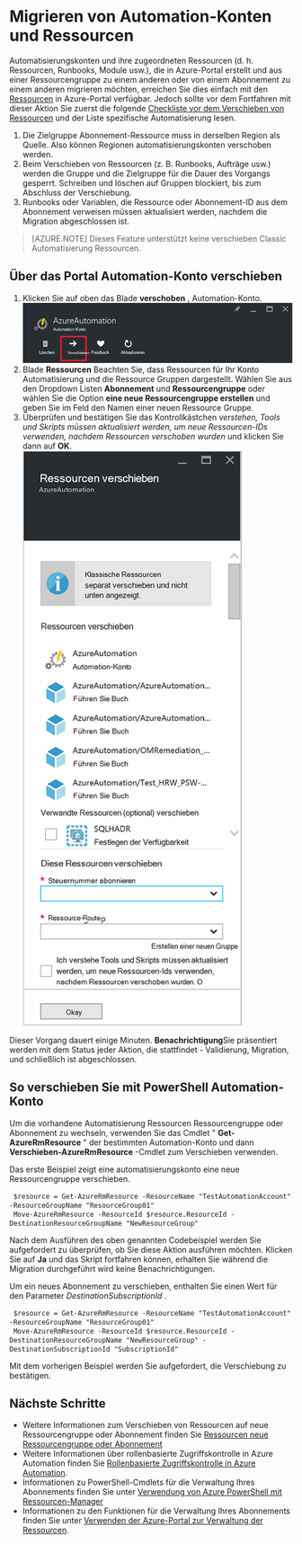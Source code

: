 <properties
   pageTitle="Migrieren von Automation-Konto und Ressourcen | Microsoft Azure"
   description="Dieser Artikel beschreibt das in Azure Automation und zugehörigen Ressourcen Automation-Konto ein Abonnement wechseln."
   services="automation"
   documentationCenter=""
   authors="MGoedtel"
   manager="jwhit"
   editor="tysonn" />
<tags
   ms.service="automation"
   ms.devlang="na"
   ms.topic="article"
   ms.tgt_pltfrm="na"
   ms.workload="infrastructure-services"
   ms.date="07/07/2016"
   ms.author="magoedte" />

# <a name="migrate-automation-account-and-resources"></a>Migrieren von Automation-Konten und Ressourcen

Automatisierungskonten und ihre zugeordneten Ressourcen (d. h. Ressourcen, Runbooks, Module usw.), die in Azure-Portal erstellt und aus einer Ressourcengruppe zu einem anderen oder von einem Abonnement zu einem anderen migrieren möchten, erreichen Sie dies einfach mit den [Ressourcen](../resource-group-move-resources.md) in Azure-Portal verfügbar. Jedoch sollte vor dem Fortfahren mit dieser Aktion Sie zuerst die folgende [Checkliste vor dem Verschieben von Ressourcen](../resource-group-move-resources.md#Checklist-before-moving-resources) und der Liste spezifische Automatisierung lesen.   

1.  Die Zielgruppe Abonnement-Ressource muss in derselben Region als Quelle.  Also können Regionen automatisierungskonten verschoben werden.
2.  Beim Verschieben von Ressourcen (z. B. Runbooks, Aufträge usw.) werden die Gruppe und die Zielgruppe für die Dauer des Vorgangs gesperrt. Schreiben und löschen auf Gruppen blockiert, bis zum Abschluss der Verschiebung.  
3.  Runbooks oder Variablen, die Ressource oder Abonnement-ID aus dem Abonnement verweisen müssen aktualisiert werden, nachdem die Migration abgeschlossen ist.   


>[AZURE.NOTE] Dieses Feature unterstützt keine verschieben Classic Automatisierung Ressourcen.

## <a name="to-move-the-automation-account-using-the-portal"></a>Über das Portal Automation-Konto verschieben

1. Klicken Sie auf oben das Blade **verschoben** , Automation-Konto.<br> ![Option "verschieben"](media/automation-migrate-account-subscription/automation-menu-move.png)<br> 
2. Blade **Ressourcen** Beachten Sie, dass Ressourcen für Ihr Konto Automatisierung und die Ressource Gruppen dargestellt.  Wählen Sie aus den Dropdown Listen **Abonnement** und **Ressourcengruppe** oder wählen Sie die Option **eine neue Ressourcengruppe erstellen** und geben Sie im Feld den Namen einer neuen Ressource Gruppe.  
3. Überprüfen und bestätigen Sie das Kontrollkästchen *verstehen, Tools und Skripts müssen aktualisiert werden, um neue Ressourcen-IDs verwenden, nachdem Ressourcen verschoben wurden* und klicken Sie dann auf **OK**.<br> ![Verschieben von Ressourcen Blade](media/automation-migrate-account-subscription/automation-move-resources-blade.png)<br>   

Dieser Vorgang dauert einige Minuten.  **Benachrichtigung**Sie präsentiert werden mit dem Status jeder Aktion, die stattfindet - Validierung, Migration, und schließlich ist abgeschlossen.     

## <a name="to-move-the-automation-account-using-powershell"></a>So verschieben Sie mit PowerShell Automation-Konto

Um die vorhandene Automatisierung Ressourcen Ressourcengruppe oder Abonnement zu wechseln, verwenden Sie das Cmdlet " **Get-AzureRmResource** " der bestimmten Automation-Konto und dann **Verschieben-AzureRmResource** -Cmdlet zum Verschieben verwenden.

Das erste Beispiel zeigt eine automatisierungskonto eine neue Ressourcengruppe verschieben.

   ```
    $resource = Get-AzureRmResource -ResourceName "TestAutomationAccount" -ResourceGroupName "ResourceGroup01"
    Move-AzureRmResource -ResourceId $resource.ResourceId -DestinationResourceGroupName "NewResourceGroup"
   ``` 

Nach dem Ausführen des oben genannten Codebeispiel werden Sie aufgefordert zu überprüfen, ob Sie diese Aktion ausführen möchten.  Klicken Sie auf **Ja** und das Skript fortfahren können, erhalten Sie während die Migration durchgeführt wird keine Benachrichtigungen.  

Um ein neues Abonnement zu verschieben, enthalten Sie einen Wert für den Parameter *DestinationSubscriptionId* .

   ```
    $resource = Get-AzureRmResource -ResourceName "TestAutomationAccount" -ResourceGroupName "ResourceGroup01"
    Move-AzureRmResource -ResourceId $resource.ResourceId -DestinationResourceGroupName "NewResourceGroup" -DestinationSubscriptionId "SubscriptionId"
   ``` 

Mit dem vorherigen Beispiel werden Sie aufgefordert, die Verschiebung zu bestätigen.  

## <a name="next-steps"></a>Nächste Schritte

- Weitere Informationen zum Verschieben von Ressourcen auf neue Ressourcengruppe oder Abonnement finden Sie [Ressourcen neue Ressourcengruppe oder Abonnement](../resource-group-move-resources.md)
- Weitere Informationen über rollenbasierte Zugriffskontrolle in Azure Automation finden Sie [Rollenbasierte Zugriffskontrolle in Azure Automation](../automation/automation-role-based-access-control.md).
- Informationen zu PowerShell-Cmdlets für die Verwaltung Ihres Abonnements finden Sie unter [Verwendung von Azure PowerShell mit Ressourcen-Manager](../powershell-azure-resource-manager.md)
- Informationen zu den Funktionen für die Verwaltung Ihres Abonnements finden Sie unter [Verwenden der Azure-Portal zur Verwaltung der Ressourcen](../azure-portal/resource-group-portal.md). 

